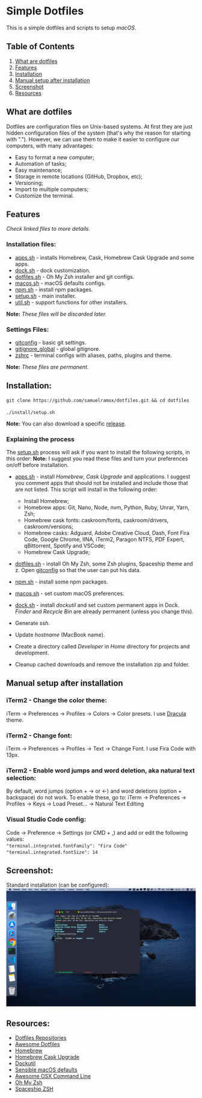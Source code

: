 # Simple Dotfiles

This is a simple dotfiles and scripts to setup _macOS_.

## Table of Contents

1. [What are dotfiles](#what-are-dotfiles)
1. [Features](#features)
1. [Installation](#installation)
1. [Manual setup after installation](#manual-setup-after-installation)
1. [Screenshot](#screenshot)
1. [Resources](#resources)

## What are dotfiles

Dotfiles are configuration files on Unix-based systems. At first they are just hidden configuration files of the system (that's why the reason for starting with "."). However, we can use them to make it easier to configure our computers, with many advantages:

- Easy to format a new computer;
- Automation of tasks;
- Easy maintenance;
- Storage in remote locations (GitHub, Dropbox, etc);
- Versioning;
- Import to multiple computers;
- Customize the terminal.

## Features

_Check linked files to more details._

### Installation files:

- [apps.sh](install/apps.sh) - installs Homebrew, Cask, Homebrew Cask Upgrade and some apps.
- [dock.sh](install/dock.sh) - dock customization.
- [dotfiles.sh](install/dock.sh) - Oh My Zsh installer and git configs.
- [macos.sh](install/macos.sh) - macOS defaults configs.
- [npm.sh](install/npm.sh) - install npm packages.
- [setup.sh](install/setup.sh) - main installer.
- [util.sh](install/util.sh) - support functions for other installers.

**Note:** _These files will be discarded later._

### Settings Files:

- [gitconfig](.gitconfig) - basic git settings.
- [gitignore_global](.gitignore_global) - global gitignore.
- [zshrc](.zshrc) - terminal configs with aliases, paths, plugins and theme.

**Note:** _These files are permanent._

## Installation:

```
git clone https://github.com/samuelramox/dotfiles.git && cd dotfiles

./install/setup.sh
```

**Note:** You can also download a specific [release](https://github.com/samuelramox/dotfiles/releases).

### Explaining the process

The [setup.sh](install/setup.sh) process will ask if you want to install the following scripts, in this order:
**Note:** I suggest you read these files and turn your preferences on/off before installation.

- [apps.sh](install/apps.sh) - install _Homebrew_, _Cask Upgrade_ and applications.
  I suggest you comment apps that should not be installed and include those that are not listed. This script will install in the following order:

  - Install Homebrew;
  - Homebrew apps: Git, Nano, Node, nvm, Python, Ruby, Unrar, Yarn, Zsh;
  - Homebrew cask fonts: caskroom/fonts, caskroom/drivers, caskroom/versions;
  - Homebrew casks: Adguard, Adobe Creative Cloud, Dash, Font Fira Code, Google Chrome, IINA, iTerm2, Paragon NTFS, PDF Expert, qBittorrent, Spotify and VSCode;
  - Homebrew Cask Upgrade;

- [dotfiles.sh](install/dotfiles.sh) - install Oh My Zsh, some Zsh plugins, Spaceship theme and z. Open [gitconfig](.gitconfig) so that the user can put his data.
- [npm.sh](install/npm.sh) - install some npm packages.
- [macos.sh](install/macos.sh) - set custom macOS preferences.
- [dock.sh](install/dock.sh) - install _dockutil_ and set custom permanent apps in Dock. _Finder_ and _Recycle Bin_ are already permanent (unless you change this).
- Generate _ssh_.
- Update _hostname_ (MacBook name).
- Create a directory called _Developer_ in _Home_ directory for projects and development.
- Cleanup cached downloads and remove the installation zip and folder.

## Manual setup after installation

### iTerm2 - Change the color theme:  

iTerm → Preferences → Profiles → Colors → Color presets. I use [Dracula](https://draculatheme.com) theme.

### iTerm2 - Change font:  

iTerm → Preferences → Profiles → Text → Change Font. I use Fira Code with 13px.

### iTerm2 - Enable word jumps and word deletion, aka natural text selection:  

By default, word jumps (option + → or ←) and word deletions (option + backspace) do not work. To enable these, go to: iTerm → Preferences → Profiles → Keys → Load Preset... → Natural Text Editing

### Visual Studio Code config:

Code → Preference → Settings (or CMD + ,) and add or edit the following values:  
`"terminal.integrated.fontFamily": "Fira Code"`  
`"terminal.integrated.fontSize": 14`

## Screenshot:

Standard installation (can be configured):
![macOS print](./images/macOS.png)

## Resources:

- [Dotfiles Repositories](https://dotfiles.github.io/)
- [Awesome Dotfiles](https://github.com/webpro/awesome-dotfiles)
- [Homebrew](https://brew.sh/)
- [Homebrew Cask Upgrade](https://github.com/buo/homebrew-cask-upgrade)
- [Dockutil](https://github.com/kcrawford/dockutil)
- [Sensible macOS defaults](https://github.com/mathiasbynens/dotfiles/blob/master/.macos)
- [Awesome OSX Command Line](https://github.com/herrbischoff/awesome-osx-command-line)
- [Oh My Zsh](https://github.com/robbyrussell/oh-my-zsh)
- [Spaceship ZSH](https://denysdovhan.com/spaceship-prompt/)
